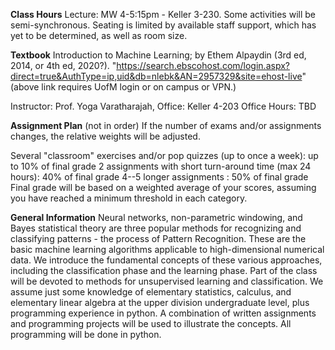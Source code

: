 **Class Hours**
Lecture: MW 4-5:15pm - Keller 3-230. Some activities will be semi-synchronous.
Seating is limited by available staff support, which has yet to be determined, as well as room size.

**Textbook**
Introduction to Machine Learning; by Ethem Alpaydin (3rd ed, 2014, or 4th ed, 2020?).
"https://search.ebscohost.com/login.aspx?direct=true&AuthType=ip,uid&db=nlebk&AN=2957329&site=ehost-live"
(above link requires UofM login or on campus or VPN.)

Instructor: Prof. Yoga Varatharajah,
Office: Keller 4-203
Office Hours: TBD

**Assignment Plan** (not in order)
If the number of exams and/or assignments changes, the relative weights will be adjusted.

Several "classroom" exercises and/or pop quizzes (up to once a week): up to 10% of final grade
2 assignments with short turn-around time (max 24 hours): 40% of final grade
4--5 longer assignments : 50% of final grade
Final grade will be based on a weighted average of your scores, assuming you have reached a minimum threshold in each category.

**General Information**
Neural networks, non-parametric windowing, and Bayes statistical theory are three popular methods for recognizing and classifying patterns - the process of Pattern Recognition. These are the basic machine learning algorithms applicable to high-dimensional numerical data. We introduce the fundamental concepts of these various approaches, including the classification phase and the learning phase. Part of the class will be devoted to methods for unsupervised learning and classification. We assume just some knowledge of elementary statistics, calculus, and elementary linear algebra at the upper division undergraduate level, plus programming experience in python. A combination of written assignments and programming projects will be used to illustrate the concepts. All programming will be done in python.
